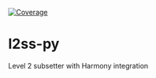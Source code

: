 [![Coverage](https://sonarcloud.io/api/project_badges/measure?project=frankinspace_l2ss-py&metric=coverage)](https://sonarcloud.io/dashboard?id=frankinspace_l2ss-py)

# l2ss-py
Level 2 subsetter with Harmony integration

